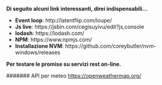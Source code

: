 
<strong> Di seguito alcuni link interessanti, direi indispensabili...</strong>

<ul>
	<li><b>Event loop</b>: http://latentflip.com/loupe/</li>
	<li><b>Js live</b>: https://jsbin.com/cegisuyivu/edit?js,console</li>
	<li><b>lodash</b>: https://lodash.com/</li>
	<li><b>NPM</b>: https://www.npmjs.com/</li>
	<li><b>Installazione NVM</b>: https://github.com/coreybutler/nvm-windows/releases</li>
</ul>

<strong> Per testare le promise su servizi rest on-line. </strong>

####### API per meteo
https://openweathermap.org/
